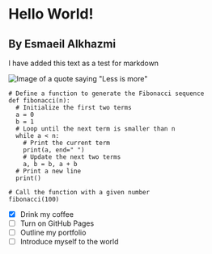 # Hello World!
## By Esmaeil Alkhazmi

I have added this text as a test for markdown

![Image of a quote saying "Less is more"](https://www.clevergirlfinance.com/wp-content/uploads/2022/04/Less-is-better.jpg)


```
# Define a function to generate the Fibonacci sequence
def fibonacci(n):
  # Initialize the first two terms
  a = 0
  b = 1
  # Loop until the next term is smaller than n
  while a < n:
    # Print the current term
    print(a, end=" ")
    # Update the next two terms
    a, b = b, a + b
  # Print a new line
  print()

# Call the function with a given number
fibonacci(100)
```
- [x] Drink my coffee 
- [ ] Turn on GitHub Pages
- [ ] Outline my portfolio
- [ ] Introduce myself to the world
